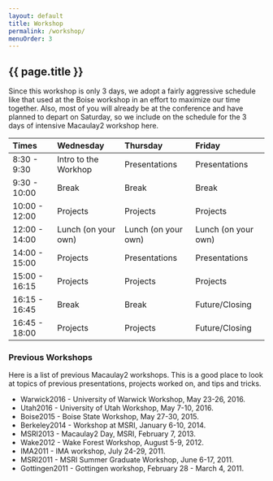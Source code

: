 ```yaml
---
layout: default
title: Workshop
permalink: /workshop/
menuOrder: 3
---
```


## {{ page.title }}	 

Since this workshop is only 3 days, we adopt a fairly aggressive schedule like that used at the Boise workshop in an effort to maximize our time together.  Also, most of you will already be at the conference and have planned to depart on Saturday, so we include on the schedule for the 3 days of intensive Macaulay2 workshop here.  


| Times          |Wednesday              | Thursday            | Friday               |
| :------------- | :-------------------- | :------------------ | :------------------- |
| 8:30 - 9:30    | Intro to the Workhop  | Presentations       | Presentations        |
| 9:30 - 10:00   | Break                 | Break               | Break                |
| 10:00 - 12:00  | Projects              | Projects            | Projects             |
| 12:00 - 14:00  | Lunch (on your own)   | Lunch (on your own) | Lunch (on your own)  |
| 14:00 - 15:00  | Projects              | Presentations       | Presentations        |
| 15:00 - 16:15  | Projects              | Projects            | Projects             |
| 16:15 - 16:45  | Break                 | Break               | Future/Closing       |
| 16:45 - 18:00  | Projects              | Projects            | Future/Closing       | 


### Previous Workshops

Here is a list of previous Macaulay2 workshops. This is a good place to look at topics of previous presentations, projects worked on, and tips and tricks.  

* Warwick2016 - University of Warwick Workshop, May 23-26, 2016.
* Utah2016 - University of Utah Workshop, May 7-10, 2016.
* Boise2015 - Boise State Workshop, May 27-30, 2015.
* Berkeley2014 - Workshop at MSRI, January 6-10, 2014.
* MSRI2013 - Macaulay2  Day, MSRI, February 7, 2013.
* Wake2012 - Wake Forest Workshop, August 5-9, 2012.
* IMA2011 - IMA workshop, July 24-29, 2011.
* MSRI2011 - MSRI Summer Graduate Workshop, June 6-17, 2011.
* Gottingen2011 - Gottingen workshop, February 28 - March 4, 2011.

